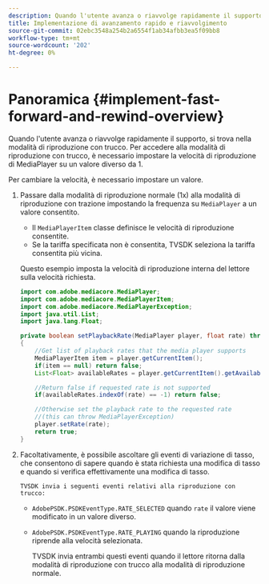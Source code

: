 ```yaml
---
description: Quando l'utente avanza o riavvolge rapidamente il supporto, si trova nella modalità di riproduzione con trucco. Per accedere alla modalità di riproduzione con trucco, è necessario impostare la velocità di riproduzione di MediaPlayer su un valore diverso da 1.
title: Implementazione di avanzamento rapido e riavvolgimento
source-git-commit: 02ebc3548a254b2a6554f1ab34afbb3ea5f09bb8
workflow-type: tm+mt
source-wordcount: '202'
ht-degree: 0%

---
```


# Panoramica {#implement-fast-forward-and-rewind-overview}

Quando l&#39;utente avanza o riavvolge rapidamente il supporto, si trova nella modalità di riproduzione con trucco. Per accedere alla modalità di riproduzione con trucco, è necessario impostare la velocità di riproduzione di MediaPlayer su un valore diverso da 1.

Per cambiare la velocità, è necessario impostare un valore.

1. Passare dalla modalità di riproduzione normale (1x) alla modalità di riproduzione con trazione impostando la frequenza su `MediaPlayer` a un valore consentito.

   * Il `MediaPlayerItem` classe definisce le velocità di riproduzione consentite.
   * Se la tariffa specificata non è consentita, TVSDK seleziona la tariffa consentita più vicina.

   Questo esempio imposta la velocità di riproduzione interna del lettore sulla velocità richiesta.

   ```java
   import com.adobe.mediacore.MediaPlayer; 
   import com.adobe.mediacore.MediaPlayerItem; 
   import com.adobe.mediacore.MediaPlayerException; 
   import java.util.List; 
   import java.lang.Float; 
   
   private boolean setPlaybackRate(MediaPlayer player, float rate) throws MediaPlayerException  
   { 
       //Get list of playback rates that the media player supports 
       MediaPlayerItem item = player.getCurrentItem(); 
       if(item == null) return false; 
       List<Float> availableRates = player.getCurrentItem().getAvailablePlaybackRates(); 
   
       //Return false if requested rate is not supported 
       if(availableRates.indexOf(rate) == -1) return false; 
   
       //Otherwise set the playback rate to the requested rate  
       //(this can throw MediaPlayerException) 
       player.setRate(rate); 
       return true; 
   }
   ```

1. Facoltativamente, è possibile ascoltare gli eventi di variazione di tasso, che consentono di sapere quando è stata richiesta una modifica di tasso e quando si verifica effettivamente una modifica di tasso.

       TVSDK invia i seguenti eventi relativi alla riproduzione con trucco:
   
   * `AdobePSDK.PSDKEventType.RATE_SELECTED` quando `rate` il valore viene modificato in un valore diverso.

   * `AdobePSDK.PSDKEventType.RATE_PLAYING` quando la riproduzione riprende alla velocità selezionata.

     TVSDK invia entrambi questi eventi quando il lettore ritorna dalla modalità di riproduzione con trucco alla modalità di riproduzione normale.

